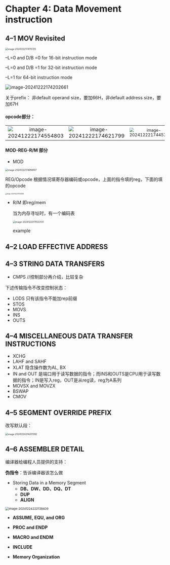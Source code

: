 # Chapter 4: Data Movement instruction

## 4–1 MOV Revisited



<img src="D:\Softwares\Typora\photos\image-20241222174115725.png" alt="image-20241222174115725" style="zoom:50%;" />

–L=0 and D/B =0 for 16-bit instruction mode 

–L=0 and D/B =1 for 32-bit instruction mode 

–L=1 for 64-bit instruction mode

![image-20241222174202661](D:\Softwares\Typora\photos\image-20241222174202661.png)

关于prefix： 非default operand size，要加66H，非default address size，要加67H

#### opcode部分：

<table frame = void>
    <tr>
    <td><center><img src="D:\Softwares\Typora\photos\image-20241222174554803.png" alt="image-20241222174554803"
                     style="zoom:100%;" /></center></td>
    <td><center><img src="D:\Softwares\Typora\photos\image-20241222174621799.png" alt="image-20241222174621799"
                     style="zoom:100%;" /></center></td>
    <td><center><img src = "D:\Softwares\Typora\photos\image-20241222174457763.png" alt="image-20241222174457763"
                     style="zoom:80%"/></center></td>
    </tr>
</table>



#### MOD-REG-R/M 部分

- MOD

<img src="D:\Softwares\Typora\photos\image-20241222174956107.png" alt="image-20241222174956107" style="zoom:50%;" />

REG/Opcode 根据情况填寄存器编码或opcode，上面的指令填的reg，下面的填的opcode

<img src="D:\Softwares\Typora\photos\image-20241222175118586.png" alt="image-20241222175118586" style="zoom:30%;" />

- R/M   即reg/mem

  当为内存寻址时，有一个编码表

  <img src="D:\Softwares\Typora\photos\image-20241222175533131.png" alt="image-20241222175533131" style="zoom:50%;" />

  example



## 4–2 LOAD EFFECTIVE ADDRESS



## 4–3 STRING DATA TRANSFERS 

- CMPS //控制部分再介绍，比较复杂

下述传输指令不改变控制状态：

- LODS  只有该指令不能加rep前缀
- STOS
- MOVS
- INS
- OUTS

## 4–4 MISCELLANEOUS DATA TRANSFER INSTRUCTIONS 

- XCHG
- LAHF and SAHF 
- XLAT  隐含操作数为AL, BX
- IN and OUT 是端口用于读写数据的指令；而INS和OUTS是CPU用于读写数据的指令；IN是写入reg，OUT是从reg读，reg为A系列
- MOVSX and MOVZX
- BSWAP
- CMOV 

## 4–5 SEGMENT OVERRIDE PREFIX

改写默认段：

<img src="D:\Softwares\Typora\photos\image-20241224214201392.png" alt="image-20241224214201392" style="zoom:50%;" />

## 4–6 ASSEMBLER DETAIL  

编译器给编程人员提供的支持：

**伪指令**：告诉编译器该怎么做

- Storing Data in a Memory Segment
  -  **DB、DW、DD、DQ、DT**
  - **DUP**
  - **ALIGN**

<img src="D:\Softwares\Typora\photos\image-20241224222138409.png" alt="image-20241224222138409" style="zoom:67%;" />

- **ASSUME, EQU, and ORG**
- **PROC and ENDP**
- **MACRO and ENDM**

- **INCLUDE**
- **Memory Organization**